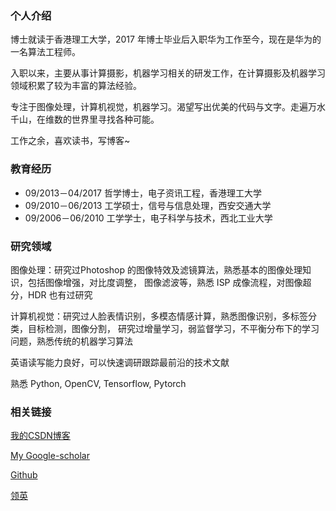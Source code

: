 ### 个人介绍

博士就读于香港理工大学，2017 年博士毕业后入职华为工作至今，现在是华为的一名算法工程师。

入职以来，主要从事计算摄影，机器学习相关的研发工作，在计算摄影及机器学习领域积累了较为丰富的算法经验。

专注于图像处理，计算机视觉，机器学习。渴望写出优美的代码与文字。走遍万水千山，在维数的世界里寻找各种可能。

工作之余，喜欢读书，写博客~

### 教育经历

- 09/2013－04/2017 哲学博士，电子资讯工程，香港理工大学
- 09/2010－06/2013 工学硕士，信号与信息处理，西安交通大学
- 09/2006－06/2010 工学学士，电子科学与技术，西北工业大学

### 研究领域

图像处理：研究过Photoshop 的图像特效及滤镜算法，熟悉基本的图像处理知识，包括图像增强，对比度调整， 图像滤波等，熟悉 ISP 成像流程，对图像超分，HDR 也有过研究

计算机视觉：研究过人脸表情识别，多模态情感计算，熟悉图像识别，多标签分类，目标检测，图像分割， 研究过增量学习，弱监督学习，不平衡分布下的学习问题，熟悉传统的机器学习算法

英语读写能力良好，可以快速调研跟踪最前沿的技术文献

熟悉 Python, OpenCV, Tensorflow, Pytorch

### 相关链接

[我的CSDN博客](http://blog.csdn.net/matrix_space)

[My Google-scholar](https://scholar.google.com.hk/citations?user=rxgVQYkAAAAJ&hl=en)

[Github](https://github.com/chenjunkai2018)

[领英](https://www.linkedin.com/feed/)

 
